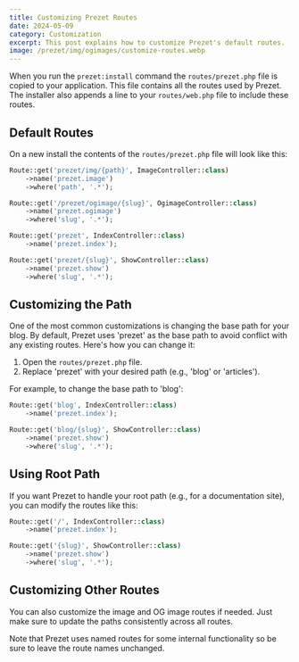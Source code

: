 ```yaml
---
title: Customizing Prezet Routes
date: 2024-05-09
category: Customization
excerpt: This post explains how to customize Prezet's default routes.
image: /prezet/img/ogimages/customize-routes.webp
---
```


When you run the `prezet:install` command the `routes/prezet.php` file is copied to your application. This file contains all the routes used by Prezet. The installer also appends a line to your `routes/web.php` file to include these routes.

## Default Routes

On a new install the contents of the `routes/prezet.php` file will look like this:

```php
Route::get('prezet/img/{path}', ImageController::class)
    ->name('prezet.image')
    ->where('path', '.*');

Route::get('/prezet/ogimage/{slug}', OgimageController::class)
    ->name('prezet.ogimage')
    ->where('slug', '.*');

Route::get('prezet', IndexController::class)
    ->name('prezet.index');

Route::get('prezet/{slug}', ShowController::class)
    ->name('prezet.show')
    ->where('slug', '.*');
```

## Customizing the Path

One of the most common customizations is changing the base path for your blog. By default, Prezet uses 'prezet' as the base path to avoid conflict with any existing routes. Here's how you can change it:

1. Open the `routes/prezet.php` file.
2. Replace 'prezet' with your desired path (e.g., 'blog' or 'articles').

For example, to change the base path to 'blog':

```php
Route::get('blog', IndexController::class)
    ->name('prezet.index');

Route::get('blog/{slug}', ShowController::class)
    ->name('prezet.show')
    ->where('slug', '.*');
```

## Using Root Path

If you want Prezet to handle your root path (e.g., for a documentation site), you can modify the routes like this:

```php
Route::get('/', IndexController::class)
    ->name('prezet.index');

Route::get('{slug}', ShowController::class)
    ->name('prezet.show')
    ->where('slug', '.*');
```

## Customizing Other Routes

You can also customize the image and OG image routes if needed. Just make sure to update the paths consistently across all routes.

Note that Prezet uses named routes for some internal functionality so be sure to leave the route names unchanged.